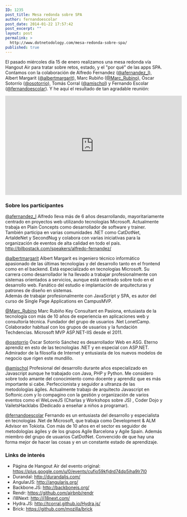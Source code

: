 ```yaml
---
ID: 1235
post_title: Mesa redonda sobre SPA
author: fernandoescolar
post_date: 2014-01-22 17:57:42
post_excerpt: ""
layout: post
permalink: >
  http://www.dotnetodology.com/mesa-redonda-sobre-spa/
published: true
---
```

<p>El pasado miércoles día 15 de enero realizamos una mesa redonda vía Hangout Air para tratar sobre retos, estado, y el "por qué" de las apps SPA. Contamos con la colaboración de Alfredo Fernandez (<a href="https://twitter.com/afernandez_l">@afernandez_l</a>), Albert Margarit (<a href="https://twitter.com/albertmargarit">@albertmargarit</a>), Marc Rubiño (<a href="https://twitter.com/Marc_Rubino">@Marc_Rubino</a>), Óscar Sotorrío (<a href="https://twitter.com/osotorrio">@osotorrio</a>), Tomás Corral (<a href="https://twitter.com/amischol">@amischol</a>) y Fernando Escolar (<a href="https://twitter.com/fernandoescolar">@fernandoescolar</a>). Y he aquí el resultado de tan agradable reunión:</p>
<p style="text-align: center"><iframe height="315" src="http://www.youtube.com/embed/k1d4Mbl1hfc" frameborder="0" width="560" allowfullscreen></iframe></p>
<h3>Sobre los participantes</h3>
<p><a href="https://twitter.com/afernandez_l">@afernandez_l</a> Alfredo lleva más de 6 años desarrollando, mayoritariamente centrado en proyectos web utilizando tecnologías Microsoft. Actualmente trabaja en Plain Concepts como desarrollador de software y trainer. También participa en varias comunidades .NET como CatDotNet, ArtaldeNet y SecondNug y colabora con varias iniciativas para la organización de eventos de alta calidad en todo el país. <a href="http://bilbostack.com/speakers/alfredo-fernandez/">http://bilbostack.com/speakers/alfredo-fernandez/</a></p>
<p><a href="https://twitter.com/albertmargarit">@albertmargarit</a> Albert Margarit es ingeniero técnico informático apasionado de las últimas tecnologías y del desarrollo tanto en el frontend como en el backend. Está especializado en tecnologías Microsoft. Su carrera como desarrollador le ha llevado a trabajar profesionalmente con sistemas orientados a servicios, aunque está centrado sobre todo en el desarrollo web. Fanático del estudio e implantación de arquitecturas y patrones de diseño en sistemas. <br>Además de trabajar profesionalmente con JavaScript y SPA, es autor del curso de Single Page Applications en CampusMVP.</p>
<p><a href="https://twitter.com/Marc_Rubino">@Marc_Rubino</a> Marc Rubiño Key Consultant en Pasiona, entusiasta de la tecnología con más de 10 años de experiencia en aplicaciones web y consultoría técnica. Fundador del grupo de usuarios .Net LonetCamp. Colaborador habitual con los grupos de usuarios y la fundación Techdencias. Microsoft MVP ASP.NET-IIS desde el 2011.</p>
<p><a href="https://twitter.com/osotorrio">@osotorrio</a> Óscar Sotorrío Sánchez es desarrollador Web en ASG. Eterno aprendiz en esto de las tecnologías .NET y en especial con ASP.NET. Admirador de la filosofía de Internet y entusiasta de los nuevos modelos de negocio que rigen este mundillo.</p>
<p><a href="https://twitter.com/amischol">@amischol</a> Profesional del desarrollo durante años especializado en Javascript aunque he trabajado con Java, PHP y Python. Me considero sobre todo amante del conocimiento como docente y aprendiz que es más importante si cabe. Perfeccionista y seguidor a ultranza de las metodologías ágiles. Actualmente trabajo de arquitecto Javascript en Softonic.com y lo compagino con la gestión y organización de varios eventos como el WeLoveJS (Charlas y Workshops sobre JS) , Coder Dojo y VailetsHacklabs (Dedicado a enseñar a niños a programar).</p>
<p><a href="https://twitter.com/fernandoescolar">@fernandoescolar</a> Fernando es un entusiasta del desarrollo y especialista en tecnologías .Net de Microsoft, que trabaja como Development &amp; ALM Advisor en Tokiota. Con más de 10 años en el sector es seguidor de metodologías ágiles y de los grupos Agile Barcelona y Agile Spain. Además miembro del grupo de usuarios CatDotNet. Convencido de que hay una forma mejor de hacer las cosas y en un constante estado de aprendizaje.</p>
<h3>Links de interés</h3>
<ul>
<li>Página de Hangout Air del evento original: <a title="https://plus.google.com/u/0/events/cufio59kfjdrd74dp5iha9lr7l0" href="https://plus.google.com/u/0/events/cufio59kfjdrd74dp5iha9lr7l0">https://plus.google.com/u/0/events/cufio59kfjdrd74dp5iha9lr7l0</a> 
<li>Durandal: <a href="http://durandaljs.com/">http://durandaljs.com/</a> 
<li>AngularJS: <a href="http://angularjs.org/">http://angularjs.org/</a> 
<li>Backbone.JS: <a href="http://backbonejs.org/">http://backbonejs.org/</a> 
<li>Rendr: <a href="https://github.com/airbnb/rendr">https://github.com/airbnb/rendr</a> 
<li>i18Next: <a href="http://i18next.com/">http://i18next.com/</a> 
<li>Hydra.JS: <a href="http://tcorral.github.io/Hydra.js/">http://tcorral.github.io/Hydra.js/</a> 
<li>Brick: <a href="https://github.com/mozilla/brick">https://github.com/mozilla/brick</a></li></ul>